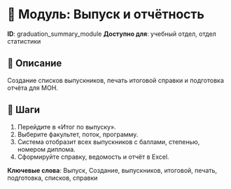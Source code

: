 # 📘 Модуль: Выпуск и отчётность
**ID**: graduation_summary_module
**Доступно для**: учебный отдел, отдел статистики

## 📝 Описание
Создание списков выпускников, печать итоговой справки и подготовка отчёта для МОН.

## 🩜 Шаги
1. Перейдите в «Итог по выпуску».
2. Выберите факультет, поток, программу.
3. Система отобразит всех выпускников с баллами, степенью, номером диплома.
4. Сформируйте справку, ведомость и отчёт в Excel.

**Ключевые слова**: Выпуск, Создание, выпускников, итоговой, печать, подготовка, списков, справки
